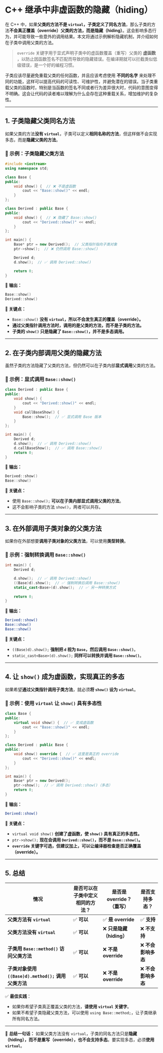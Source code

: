 # C++ 继承中非虚函数的隐藏（hiding）

在 C++ 中，如果**父类的方法不是 `virtual`，子类定义了同名方法**，那么子类的方法**不会真正覆盖（override）父类的方法，而是隐藏（hiding）**。这会影响多态行为，并可能导致一些意外的调用结果。本文将通过示例解析隐藏机制，并介绍如何在子类中调用父类的方法。

> `override` 关键字用于显式声明子类中的虚函数覆盖（重写）父类的 **虚函数** ，以防止因函数签名不匹配而导致的隐藏错误。在编译期就可以拦截类似低级错误，是一个好的编程习惯。

子类应该尽量避免重载父类的任何函数，并且应该考虑使用 **不同的名字** 来处理不同的功能，这样可以提高代码的可读性、可维护性，并避免潜在的错误。当子类重载父类的函数时，特别是当函数的签名不同或者行为差异很大时，代码的意图变得不明确。这会让代码的读者难以理解为什么会存在这种重载关系，增加维护的复杂性。

---

## 1. 子类隐藏父类同名方法

如果父类的方法**没有 `virtual`**，子类可以定义**相同名称的方法**，但这样做不会实现多态，而是**隐藏父类的方法**。

### 🌟 示例：子类隐藏父类方法

```cpp
#include <iostream>
using namespace std;

class Base {
public:
    void show() {  // ❌ 不是虚函数
        cout << "Base::show()" << endl;
    }
};

class Derived : public Base {
public:
    void show() {  // ❌ 隐藏了 Base::show()
        cout << "Derived::show()" << endl;
    }
};

int main() {
    Base* ptr = new Derived();  // 父类指针指向子类对象
    ptr->show();  // ❌ 仍然调用 Base::show()

    Derived d;
    d.show();  // ✅ 调用 Derived::show()

    return 0;
}
```

🔹 **输出：**

```cpp
Base::show()
Derived::show()
```

**🚀 关键点：**

- `Base::show()` **没有 `virtual`，所以不会发生真正的覆盖（override）。**
- **通过父类指针调用方法时，调用的是父类的方法，而不是子类的方法。**
- **子类的 `show()` 只是隐藏了 `Base::show()`，并不是多态调用。**

---

## 2. 在子类内部调用父类的隐藏方法

虽然子类的方法隐藏了父类的方法，但仍然可以在子类内部**显式调用**父类的方法。

### 🌟 示例：显式调用 `Base::show()`

```cpp
class Derived : public Base {
public:
    void show() {
        cout << "Derived::show()" << endl;
    }
    void callBaseShow() {
        Base::show();  // ✅ 显式调用 Base 版本
    }
};

int main() {
    Derived d;
    d.show();  // ✅ 调用 Derived::show()
    d.callBaseShow();  // ✅ 调用 Base::show()
    return 0;
}
```

🔹 **输出：**

```cpp
Derived::show()
Base::show()
```

**🚀 关键点：**

- 使用 `Base::show();` **可以在子类内部显式调用父类的方法**。
- 这不会影响子类的方法 `show()`，两者可以共存。

---

## 3. 在外部调用子类对象的父类方法

如果你在外部想要**调用子类对象的父类方法**，可以使用**类型转换**。

### 🌟 示例：强制转换调用 `Base::show()`

```cpp
int main() {
    Derived d;

    d.show();  // ✅ 调用 Derived::show()
    ((Base)d).show();  // ✅ 强制转换后调用 Base::show()
    static_cast<Base>(d).show();  // ✅ 另一种转换方式
    
    return 0;
}
```

🔹 **输出：**

```bash
Derived::show()
Base::show()
Base::show()
```

**🚀 关键点：**

- `((Base)d).show();` **强制把 `d` 视为 `Base`，然后调用 `Base::show()`**。
- `static_cast<Base>(d).show();` **同样可以转换并调用 `Base::show()`**。

---

## 4. 让 `show()` 成为虚函数，实现真正的多态

如果希望**通过父类指针调用子类方法**，就必须**将 `show()` 设为 `virtual`**。

### 🌟 示例：使用 `virtual` 让 `show()` 具有多态性

```cpp
class Base {
public:
    virtual void show() {  // ✅ 变成虚函数
        cout << "Base::show()" << endl;
    }
};

class Derived : public Base {
public:
    void show() override {  // ✅ 这里是真正的 override
        cout << "Derived::show()" << endl;
    }
};

int main() {
    Base* ptr = new Derived();
    ptr->show();  // ✅ 调用 Derived::show()（多态）
    return 0;
}
```

🔹 **输出：**

```bash
Derived::show()
```

**🚀 关键点：**

- `virtual void show()` **创建了虚函数，使 `show()` 具有真正的多态性。**
- `ptr->show();` **现在会调用 `Derived::show()`，而不是 `Base::show()`。**
- **`override` 关键字可选，但建议加上，可以让编译器检查是否正确覆盖（override）。**

---

## 5. 总结

| **情况**                                            | **是否可以在子类中定义相同的方法？** | **是否是 override？（重写）** | **是否支持多态？** |
| --------------------------------------------------- | ------------------------------------ | ----------------------------- | ------------------ |
| **父类方法有 `virtual`**                            | ✅ **可以**                           | ✅ **是 override**             | ✅ **支持**         |
| **父类方法没有 `virtual`**                          | ✅ **可以**                           | ❌ **只是隐藏（hiding）**      | ❌ **不支持**       |
| **子类用 `Base::method()` 访问父类方法**            | ✅ **可以**                           | ❌ **不是 override**           | ❌ **不会影响多态** |
| **子类对象使用 `((Base)d).method();` 调用父类方法** | ✅ **可以**                           | ❌ **不是 override**           | ❌ **不会影响多态** |

✅ **最佳实践**：

- 如果你希望子类真正覆盖父类的方法，**请使用 `virtual` 关键字**。
- 如果不希望子类隐藏父类方法，可以使用 `using Base::method;`，让子类继承所有同名方法。

---

📌 **总结一句话：**
如果父类方法没有 `virtual`，子类的同名方法只是**隐藏（hiding），而不是重写（override），也不会支持多态**。要实现多态，必须**使用 `virtual`**。
